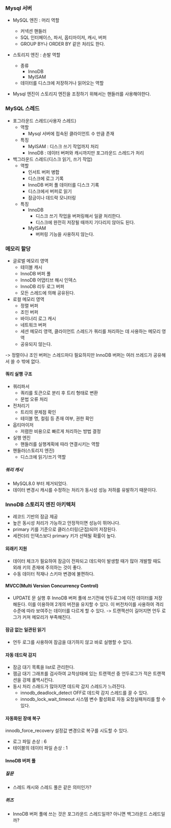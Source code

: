 ### Mysql 서버
- MySQL 엔진 : 머리 역할
	- 커넥션 핸들러
	- SQL 인터페이스, 파서, 옵티마이저, 캐시, 버퍼
	- GROUP BY나 ORDER BY 같은 처리도 한다.
- 스토리지 엔진 : 손발 역할 
	- 종류
		- InnoDB
		- MyISAM
	- 데이터를 디스크에 저장하거나 읽어오는 역할
	
- Mysql 엔진이 스토리지 엔진을 조정하기 위해서는 핸들러를 사용해야한다.
### MySQL 스레드
- 포그라운드 스레드(사용자 스레드)
	- 역할
		- Mysql 서버에 접속된 클라이언트 수 만큼 존재
	- 특징
		- MyISAM : 디스크 쓰기 작업까지 처리
		- InnoDB : 데이터 버퍼와 캐시까지만 포그라운드 스레드가 처리
- 백그라운드 스레드(디스크 읽기, 쓰기 작업)
	- 역할
		- 인서트 버퍼 병합
		- 디스크에 로그 기록
		- InnoDB 버퍼 풀 데이터를 디스크 기록
		- 디스크에서 버퍼로 읽기
		- 잠금이나 데드락 모니터링
	- 특징
		- InnoDB
			- 디스크 쓰기 작업을 버퍼링해서 일괄 처리한다.
			- 디스크에 완전히 저장될 때까지 기다리지 않아도 된다.
		- MyISAM
			- 버퍼링 기능을 사용하지 않는다.
### 메모리 할당
- 글로벌 메모리 영역
	- 테이블 캐시
	- InnoDB 버퍼 풀
	- InnoDB 어댑티브 해시 인덱스
	- InnoDB 리두 로그 버퍼
	- 모든 스레드에 의해 공유된다.
- 로컬 메모리 영역
	- 정렬 버퍼
	- 조인 버퍼
	- 바이너리 로그 캐시
	- 네트워크 버퍼
	- 세션 메모리 영역, 클라이언트 스레드가 쿼리를 처리하는 데 사용하는 메모리 영역
	- 공유되지 않는다.

-> 정렬이나 조인 버퍼는 스레드마다 필요하지만 InnoDB 버퍼는 여러 쓰레드가 공유해서 쓸 수 밖에 없다.

#### 쿼리 실행 구조
- 쿼리파서
	- 쿼리를 토큰으로 분리 후 트리 형태로 변환
	- 문법 오류 처리
- 전처리기
	- 트리의 문제점 확인
	- 테이블 명, 컬림 등 존재 여부, 권한 확인
- 옵티마이저
	- 저렴한 비용으로 빠르게 처리하는 방법 결정
- 실행 엔진
	- 핸들러를 실행계획에 따라 연결시키는 역할
- 핸들러(스토리지 엔진)
	- 디스크에 읽기/쓰기 역할

##### 쿼리 캐시
- MySQL8.0 부터 제거되었다.
- 데이터 변경시 캐시를 수정하는 처리가 동시성 성능 저하를 유발하기 때문이다.

### InnoDB 스토리지 엔진 아키텍처
- 레코드 기반의 잠금 제공
- 높은 동시성 처리가 가능하고 안정적이면 성능이 뛰어나다. 
- primary 키를 기준으로 클러스터링(군집)되어 저장된다.
- 세컨더리 인덱스보다 primary 키가 선택될 확률이 높다.
#### 외래키 지원
- 데이터 체크가 필요하여 잠금이 전파되고 데드락이 발생할 때가 많아 개발할 때도 외래 키의 존재에 주의하는 것이 좋다.
- 수동 데이터 적재나 스키마 변경에 불편하다.
#### MVCC(Multi Version Concurrency Control)
- UPDATE 문 실행 후 InnoDB 버퍼 풀에 쓰기전에 언두로그에 이전 데이터를 저장해둔다. 이를 이용하여 2개의 버전을 유지할 수 있다. 이 버전차이를 사용하여 격리 수준에 따라 보여주는 데이터를 다르게 할 수 있다.
-> 트랜잭션이 길어지면 언두 로그가 커져 메모리가 부족해진다.
#### 잠금 없는 일관된 읽기
- 언두 로그를 사용하여 잠금을 대기하지 않고 바로 실행할 수 있다.
#### 자동 데드락 감지
- 잠금 대기 목록을 list로 관리한다.
- 잼금 대기 그래프를 검사하여 교착상태에 있는 트랜잭션 중 언두로그가 적은 트랜잭션을 강제 롤백시킨다.
- 동시 처리 스래드가 많아지면 데드락 감지 스레드가 느려진다.
	- innodb_deadlock_detect OFF로 데드락 감지 스레드를 끌 수 있다.
	- innodb_lock_wait_timeout 시스템 변수 활성화로 자동 요청실패처리를 할 수 있다.
#### 자동화된 장애 복구
innodb_force_recovery 설정값 변경으로 복구를 시도할 수 있다.
- 로그 파일 손상 : 6
- 테이블의 데이터 파일 손상 : 1
#### InnoDB 버퍼 풀


##### 질문
- 스레드 캐시와 스레드 풀은 같은 의미인가?

##### 퀴즈
- InnoDB 버퍼 풀에 쓰는 것은 포그라운드 스레드일까? 아니면 백그라운드 스레드일까?